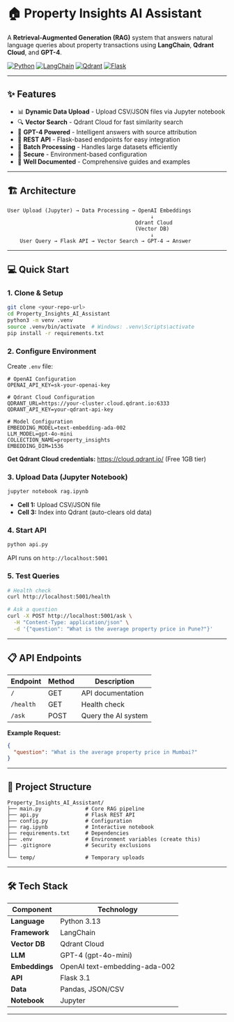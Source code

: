 # 🏠 Property Insights AI Assistant

A **Retrieval-Augmented Generation (RAG)** system that answers natural language queries about property transactions using **LangChain**, **Qdrant Cloud**, and **GPT-4**.

[![Python](https://img.shields.io/badge/Python-3.13-blue.svg)](https://www.python.org/)
[![LangChain](https://img.shields.io/badge/LangChain-Latest-green.svg)](https://www.langchain.com/)
[![Qdrant](https://img.shields.io/badge/Qdrant-Cloud-purple.svg)](https://cloud.qdrant.io/)
[![Flask](https://img.shields.io/badge/Flask-3.1-red.svg)](https://flask.palletsprojects.com/)

---

## ✨ Features

- 📊 **Dynamic Data Upload** - Upload CSV/JSON files via Jupyter notebook
- 🔍 **Vector Search** - Qdrant Cloud for fast similarity search
- 🤖 **GPT-4 Powered** - Intelligent answers with source attribution
- 🚀 **REST API** - Flask-based endpoints for easy integration
- 🎯 **Batch Processing** - Handles large datasets efficiently
- 🔐 **Secure** - Environment-based configuration
- 📝 **Well Documented** - Comprehensive guides and examples

---

## 🏗️ Architecture

```
User Upload (Jupyter) → Data Processing → OpenAI Embeddings
                                              ↓
                                         Qdrant Cloud
                                         (Vector DB)
                                              ↓
    User Query → Flask API → Vector Search → GPT-4 → Answer
```

---

## 💻 Quick Start

### 1. **Clone & Setup**

```bash
git clone <your-repo-url>
cd Property_Insights_AI_Assistant
python3 -m venv .venv
source .venv/bin/activate  # Windows: .venv\Scripts\activate
pip install -r requirements.txt
```

### 2. **Configure Environment**

Create `.env` file:

```env
# OpenAI Configuration
OPENAI_API_KEY=sk-your-openai-key

# Qdrant Cloud Configuration
QDRANT_URL=https://your-cluster.cloud.qdrant.io:6333
QDRANT_API_KEY=your-qdrant-api-key

# Model Configuration
EMBEDDING_MODEL=text-embedding-ada-002
LLM_MODEL=gpt-4o-mini
COLLECTION_NAME=property_insights
EMBEDDING_DIM=1536
```

**Get Qdrant Cloud credentials:** https://cloud.qdrant.io/ (Free 1GB tier)

### 3. **Upload Data (Jupyter Notebook)**

```bash
jupyter notebook rag.ipynb
```

- **Cell 1:** Upload CSV/JSON file
- **Cell 3:** Index into Qdrant (auto-clears old data)

### 4. **Start API**

```bash
python api.py
```

API runs on `http://localhost:5001`

### 5. **Test Queries**

```bash
# Health check
curl http://localhost:5001/health

# Ask a question
curl -X POST http://localhost:5001/ask \
  -H "Content-Type: application/json" \
  -d '{"question": "What is the average property price in Pune?"}'
```

---

## 📋 API Endpoints

| Endpoint | Method | Description |
|----------|--------|-------------|
| `/` | GET | API documentation |
| `/health` | GET | Health check |
| `/ask` | POST | Query the AI system |

**Example Request:**
```json
{
  "question": "What is the average property price in Mumbai?"
}
```

---

## 📂 Project Structure

```
Property_Insights_AI_Assistant/
├── main.py              # Core RAG pipeline
├── api.py               # Flask REST API
├── config.py            # Configuration
├── rag.ipynb            # Interactive notebook
├── requirements.txt     # Dependencies
├── .env                 # Environment variables (create this)
├── .gitignore           # Security exclusions       
│
└── temp/                # Temporary uploads
```

---



## 🛠️ Tech Stack

| Component | Technology |
|-----------|------------|
| **Language** | Python 3.13 |
| **Framework** | LangChain |
| **Vector DB** | Qdrant Cloud |
| **LLM** | GPT-4 (gpt-4o-mini) |
| **Embeddings** | OpenAI text-embedding-ada-002 |
| **API** | Flask 3.1 |
| **Data** | Pandas, JSON/CSV |
| **Notebook** | Jupyter |

---


